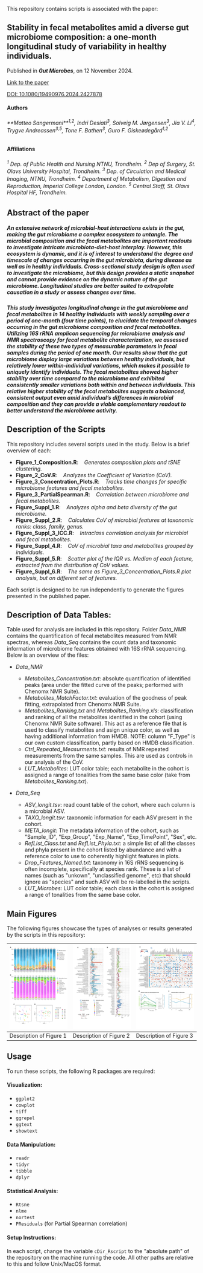 This repository contains scripts is associated with the paper:  

## Stability in fecal metabolites amid a diverse gut microbiome composition: a one-month longitudinal study of variability in healthy individuals. 
Published in ***Gut Microbes***, on 12 November 2024.

[Link to the paper](URL_of_your_paper)

[DOI: 10.1080/19490976.2024.2427878](https://doi.org/10.1080/19490976.2024.2427878)

#### Authors
<h6>
	**Matteo Sangermani**<sup>1,2</sup>, Indri Desiati<sup>3</sup>, Solveig M. Jørgensen<sup>3</sup>, Jia V. Li<sup>4</sup>, Trygve Andreassen<sup>3,5</sup>, Tone F. Bathen<sup>3</sup>, Guro F. Giskeødegård<sup>1,2</sup>
</h6>

#### Affiliations
<h6>
<sup>1</sup> Dep. of Public Health and Nursing NTNU, Trondheim. 
<sup>2</sup> Dep of Surgery, St. Olavs University Hospital, Trondheim. 
<sup>3</sup> Dep. of Circulation and Medical Imaging, NTNU, Trondheim. 
<sup>4</sup> Department of Metabolism, Digestion and Reproduction, Imperial College London, London. 
<sup>5</sup> Central Staff, St. Olavs Hospital HF, Trondheim. 


## Abstract of the paper
<h5>
	An extensive network of microbial-host interactions exists in the gut, making the gut microbiome a complex ecosystem to untangle. The microbial composition and the fecal metabolites are important readouts to investigate intricate microbiota-diet-host interplay. However, this ecosystem is dynamic, and it is of interest to understand the degree and timescale of changes occurring in the gut microbiota, during disease as well as in healthy individuals. Cross-sectional study design is often used to investigate the microbiome, but this design provides a static snapshot and cannot provide evidence on the dynamic nature of the gut microbiome. Longitudinal studies are better suited to extrapolate causation in a study or assess changes over time.
</h5> <h5>
	This study investigates longitudinal change in the gut microbiome and fecal metabolites in 14 healthy individuals with weekly sampling over a period of one-month (four time points), to elucidate the temporal changes occurring in the gut microbiome composition and fecal metabolites. Utilizing 16S rRNA amplicon sequencing for microbiome analysis and NMR spectroscopy for fecal metabolite characterization, we assessed the stability of these two types of measurable parameters in fecal samples during the period of one month. Our results show that the gut microbiome display large variations between healthy individuals, but relatively lower within-individual variations, which makes it possible to uniquely identify individuals. The fecal metabolites showed higher stability over time compared to the microbiome and exhibited consistently smaller variations both within and between individuals. This relative higher stability of the fecal metabolites suggests a balanced, consistent output even amid individual’s differences in microbial composition and they can provide a viable complementary readout to better understand the microbiome activity.
</h5>

## Description of the Scripts
This repository includes several scripts used in the study. Below is a brief overview of each:
- **Figure_1_Composition.R**: &nbsp;&nbsp;&nbsp;*Generates composition plots and tSNE clustering.*
- **Figure_2_CoV.R**: &nbsp;&nbsp;&nbsp;*Analyzes the Coefficient of Variation (CoV).*
- **Figure_3_Concentration_Plots.R**: &nbsp;&nbsp;&nbsp;*Tracks time changes for specific microbiome features and fecal metabolites.*
- **Figure_3_PartialSpearman.R**: &nbsp;&nbsp;&nbsp;*Correlation between microbiome and fecal metabolites.*
- **Figure_Suppl_1.R**: &nbsp;&nbsp;&nbsp;*Analyzes alpha and beta diversity of the gut microbiome.*
- **Figure_Suppl_2.R**: &nbsp;&nbsp;&nbsp;*Calculates CoV of microbial features at taxonomic ranks: class, family, genus.*
- **Figure_Suppl_3_ICC.R**: &nbsp;&nbsp;&nbsp;*Intraclass correlation analysis for microbial and fecal metabolites.*
- **Figure_Suppl_4.R**: &nbsp;&nbsp;&nbsp;*CoV of microbial taxa and metabolites grouped by individuals.*
- **Figure_Suppl_5.R**: &nbsp;&nbsp;&nbsp;*Scatter plot of the IQR vs. Median of each feature, extracted from the distribution of CoV values.*
- **Figure_Suppl_6.R**: &nbsp;&nbsp;&nbsp;*The same as Figure_3_Concentration_Plots.R plot analysis, but on different set of features.*

Each script is designed to be run independently to generate the figures presented in the published paper.

## Description of Data Tables:
Table used for analysis are included in this repository. Folder *Data_NMR* contains the quantification of fecal metabolites measured from NMR spectras, whereas  *Data_Seq* contains the count data and taxonomic information of microbiome features obtained with 16S rRNA sequencing. Below is an overview of the files:
- *Data_NMR*
	- *Metabolites_Concentration.txt*: absolute quantification of identified peaks (area under the fitted curve of the peaks; performed with Chenomx NMR Suite).
	- *Metabolites_MatchFactor.txt*: evaluation of the goodness of peak fitting, extrapolated from Chenomx NMR Suite.
	- *Metabolites_Ranking.txt* and *Metabolites_Ranking.xls*: classification and ranking of all the metabolites identified in the cohort (using Chenomx NMR Suite software). This act as a reference file that is used to classify metabolites and asign unique color, as well as having additional information from HMDB. NOTE: column "F_Type" is our own custom classification, partly based on HMDB classification.
	- *Ctrl_Repeated_Measurments.txt*: results of NMR repeated measurements from the same samples. This are used as controls in our analysis of the CoV.
	- *LUT_Metabolites*: LUT color table; each metabolite in the cohort is assigned a range of tonalities from the same base color (take from *Metabolites_Ranking.txt*).
	
- *Data_Seq*
	- *ASV_longit.tsv*: read count table of the cohort, where each column is a microbial ASV.
	- *TAXO_longit.tsv*: taxonomic information for each ASV present in the cohort.
	- *META_longit*: The metadata information of the cohort, such as "Sample_ID", "Exp_Group", "Exp_Name", "Exp_TimePoint", "Sex", etc.
	- *RefList_Class.txt* and *RefList_Phyla.txt*: a simple list of all the classes and phyla present in the cohort listed by abundance and with a reference color to use to coherently highlight features in plots.
	- *Drop_Features_Named.txt*: taxonomy in 16S rRNS sequencing is often incomplete, specifically at species rank. These is a list of names (such as "unkown", "unclassified genome", etc) that should ignore as "species" and such ASV will be re-labelled in the scripts.
	- *LUT_Microbes*: LUT color table; each class in the cohort is assigned a range of tonalities from the same base color.
## Main Figures
The following figures showcase the types of analyses or results generated by the scripts in this repository:

| ![Figure 1](Final_Figures/Figure_1.png) | ![Figure 2](Final_Figures/Figure_2.png) | ![Figure 3](Final_Figures/Figure_3.png) |
|---------------------------------------|---------------------------------------|---------------------------------------|
| Description of Figure 1               | Description of Figure 2               | Description of Figure 3               |

## Usage
To run these scripts, the following R packages are required:
#### Visualization:
- `ggplot2`
- `cowplot`
- `tiff`
- `ggrepel`
- `ggtext`
- `showtext`
#### Data Manipulation:
- `readr`
- `tidyr`
- `tibble`
- `dplyr`
#### Statistical Analysis:
- `Rtsne`
- `nlme`
- `nortest`
- `PResiduals` (for Partial Spearman correlation)

#### Setup Instructions:
In each script, change the variable `cDir_Rscript` to the "absolute path" of the repository on the machine running the code. All other paths are relative to this and follow Unix/MacOS format.












